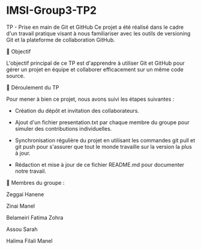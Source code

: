 # IMSI-Group3-TP2

TP - Prise en main de Git et GitHub
Ce projet a été réalisé dans le cadre d'un travail pratique visant à nous familiariser avec les outils de versioning Git et la plateforme de collaboration GitHub.


🎯 Objectif

L'objectif principal de ce TP est d'apprendre à utiliser Git et GitHub pour gérer un projet en équipe et collaborer efficacement sur un même code source.

🚀 Déroulement du TP

Pour mener à bien ce projet, nous avons suivi les étapes suivantes :

- Création du dépôt et invitation des collaborateurs.

- Ajout d'un fichier presentation.txt par chaque membre du groupe pour simuler des contributions individuelles.

- Synchronisation régulière du projet en utilisant les commandes git pull et git push pour s'assurer que tout le monde travaille sur la version la plus à jour.

- Rédaction et mise à jour de ce fichier README.md pour documenter notre travail.


👥 Membres du groupe :

Zeggai Hanene

Zinai Manel

Belameiri Fatima Zohra

Assou Sarah

Halima Filali Manel
